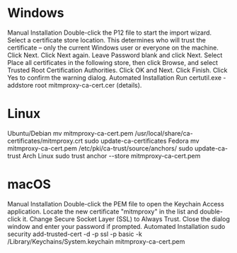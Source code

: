 # Windows
Manual Installation
Double-click the P12 file to start the import wizard.
Select a certificate store location. This determines who will trust the certificate – only the current Windows user or everyone on the machine. Click Next.
Click Next again.
Leave Password blank and click Next.
Select Place all certificates in the following store, then click Browse, and select Trusted Root Certification Authorities.
Click OK and Next.
Click Finish.
Click Yes to confirm the warning dialog.
Automated Installation
Run certutil.exe -addstore root mitmproxy-ca-cert.cer (details).

# Linux
Ubuntu/Debian
mv mitmproxy-ca-cert.pem /usr/local/share/ca-certificates/mitmproxy.crt
sudo update-ca-certificates
Fedora
mv mitmproxy-ca-cert.pem /etc/pki/ca-trust/source/anchors/
sudo update-ca-trust
Arch Linux
sudo trust anchor --store mitmproxy-ca-cert.pem

# macOS
Manual Installation
Double-click the PEM file to open the Keychain Access application.
Locate the new certificate "mitmproxy" in the list and double-click it.
Change Secure Socket Layer (SSL) to Always Trust.
Close the dialog window and enter your password if prompted.
Automated Installation
sudo security add-trusted-cert -d -p ssl -p basic -k /Library/Keychains/System.keychain mitmproxy-ca-cert.pem